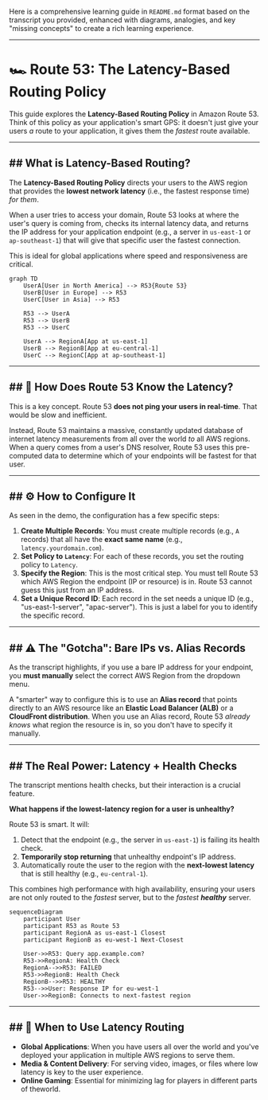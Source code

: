 Here is a comprehensive learning guide in `README.md` format based on the transcript you provided, enhanced with diagrams, analogies, and key "missing concepts" to create a rich learning experience.

-----

# 🏎️ Route 53: The Latency-Based Routing Policy

This guide explores the **Latency-Based Routing Policy** in Amazon Route 53. Think of this policy as your application's smart GPS: it doesn't just give your users *a* route to your application, it gives them the *fastest* route available.

-----

## \#\# What is Latency-Based Routing?

The **Latency-Based Routing Policy** directs your users to the AWS region that provides the **lowest network latency** (i.e., the fastest response time) *for them*.

When a user tries to access your domain, Route 53 looks at where the user's query is coming from, checks its internal latency data, and returns the IP address for your application endpoint (e.g., a server in `us-east-1` or `ap-southeast-1`) that will give that specific user the fastest connection.

This is ideal for global applications where speed and responsiveness are critical.

```mermaid
graph TD
    UserA[User in North America] --> R53{Route 53}
    UserB[User in Europe] --> R53
    UserC[User in Asia] --> R53

    R53 --> UserA
    R53 --> UserB
    R53 --> UserC

    UserA --> RegionA[App at us-east-1]
    UserB --> RegionB[App at eu-central-1]
    UserC --> RegionC[App at ap-southeast-1]
```

-----

## \#\# 🔮 How Does Route 53 Know the Latency?

This is a key concept. Route 53 **does not ping your users in real-time**. That would be slow and inefficient.

Instead, Route 53 maintains a massive, constantly updated database of internet latency measurements from all over the world *to* all AWS regions. When a query comes from a user's DNS resolver, Route 53 uses this pre-computed data to determine which of your endpoints will be fastest for that user.

-----

## \#\# ⚙️ How to Configure It

As seen in the demo, the configuration has a few specific steps:

1.  **Create Multiple Records**: You must create multiple records (e.g., `A` records) that all have the **exact same name** (e.g., `latency.yourdomain.com`).
2.  **Set Policy to `Latency`**: For each of these records, you set the routing policy to `Latency`.
3.  **Specify the Region**: This is the most critical step. You must tell Route 53 which AWS Region the endpoint (IP or resource) is in. Route 53 cannot guess this just from an IP address.
4.  **Set a Unique Record ID**: Each record in the set needs a unique ID (e.g., "us-east-1-server", "apac-server"). This is just a label for you to identify the specific record.

-----

## \#\# ⚠️ The "Gotcha": Bare IPs vs. Alias Records

As the transcript highlights, if you use a bare IP address for your endpoint, you **must manually** select the correct AWS Region from the dropdown menu.

A "smarter" way to configure this is to use an **Alias record** that points directly to an AWS resource like an **Elastic Load Balancer (ALB)** or a **CloudFront distribution**. When you use an Alias record, Route 53 *already knows* what region the resource is in, so you don't have to specify it manually.

-----

## \#\# The Real Power: Latency + Health Checks

The transcript mentions health checks, but their interaction is a crucial feature.

**What happens if the lowest-latency region for a user is unhealthy?**

Route 53 is smart. It will:

1.  Detect that the endpoint (e.g., the server in `us-east-1`) is failing its health check.
2.  **Temporarily stop returning** that unhealthy endpoint's IP address.
3.  Automatically route the user to the region with the **next-lowest latency** that is still healthy (e.g., `eu-central-1`).

This combines high performance with high availability, ensuring your users are not only routed to the *fastest* server, but to the *fastest **healthy*** server.

```mermaid
sequenceDiagram
    participant User
    participant R53 as Route 53
    participant RegionA as us-east-1 Closest
    participant RegionB as eu-west-1 Next-Closest

    User->>R53: Query app.example.com?
    R53->>RegionA: Health Check
    RegionA-->>R53: FAILED
    R53->>RegionB: Health Check
    RegionB-->>R53: HEALTHY
    R53-->>User: Response IP for eu-west-1
    User->>RegionB: Connects to next-fastest region
```

-----

## \#\# 🎯 When to Use Latency Routing

  * **Global Applications**: When you have users all over the world and you've deployed your application in multiple AWS regions to serve them.
  * **Media & Content Delivery**: For serving video, images, or files where low latency is key to the user experience.
  * **Online Gaming**: Essential for minimizing lag for players in different parts of theworld.